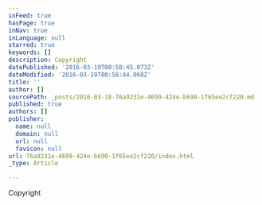 ```yaml
---
inFeed: true
hasPage: true
inNav: true
inLanguage: null
starred: true
keywords: []
description: Copyright
datePublished: '2016-03-19T00:58:45.073Z'
dateModified: '2016-03-19T00:58:44.068Z'
title: ''
author: []
sourcePath: _posts/2016-03-18-76a9231e-4699-424e-b690-1f65ee2cf220.md
published: true
authors: []
publisher:
  name: null
  domain: null
  url: null
  favicon: null
url: 76a9231e-4699-424e-b690-1f65ee2cf220/index.html
_type: Article

---
```

Copyright